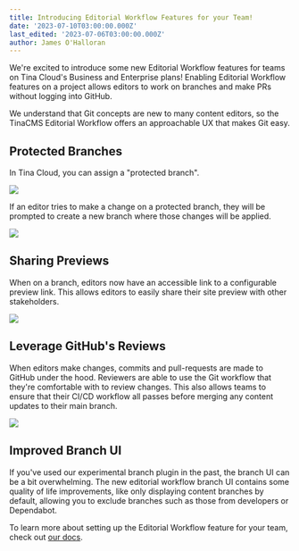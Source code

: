```yaml
---
title: Introducing Editorial Workflow Features for your Team!
date: '2023-07-10T03:00:00.000Z'
last_edited: '2023-07-06T03:00:00.000Z'
author: James O'Halloran
---
```


We're excited to introduce some new Editorial Workflow features for teams on Tina Cloud's Business and Enterprise plans! Enabling Editorial Workflow features on a project allows editors to work on branches and make PRs without logging into GitHub.

<Youtube embedSrc="https://www.youtube.com/embed/gYukiULGqGc" />

We understand that Git concepts are new to many content editors, so the TinaCMS Editorial Workflow offers an approachable UX that makes Git easy.

## Protected Branches

In Tina Cloud, you can assign a "protected branch".

![](https://res.cloudinary.com/forestry-demo/image/upload/v1689016108/blog-media/editorial-workflow/enable-editorial-workflow.png)

If an editor tries to make a change on a protected branch, they will be prompted to create a new branch where those changes will be applied.

![](http://res.cloudinary.com/forestry-demo/image/upload/v1689033651/blog-media/editorial-workflow/create-branch_bgpgwn.png)

## Sharing Previews

When on a branch, editors now have an accessible link to a configurable preview link. This allows editors to easily share their site preview with other stakeholders.

![](http://res.cloudinary.com/forestry-demo/image/upload/v1689035096/blog-media/editorial-workflow/share-btn_xvmxii.png)

## Leverage GitHub's Reviews

When editors make changes, commits and pull-requests are made to GitHub under the hood. Reviewers are able to use the Git workflow that they're comfortable with to review changes. This also allows teams to ensure that their CI/CD workflow all passes before merging any content updates to their main branch.

![](http://res.cloudinary.com/forestry-demo/image/upload/v1689035294/blog-media/editorial-workflow/github-pr_vbyqbs.png)

## Improved Branch UI

If you've used our experimental branch plugin in the past, the branch UI can be a bit overwhelming. The new editorial workflow branch UI contains some quality of life improvements, like only displaying content branches by default, allowing you to exclude branches such as those from developers or Dependabot.

<Youtube embedSrc="https://www.youtube.com/embed/LvMgC6D6Sms" />

To learn more about setting up the Editorial Workflow feature for your team, check out [our docs](/docs/drafts/editorial-workflow/).

<Callout title="Request a Demo" description="Want to see a demo of editorial workflow features in action? Let's chat!" buttonText="Request a Demo" url="mailto:demo@tina.io" />
